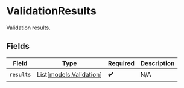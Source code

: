 # ValidationResults

Validation results.


## Fields

| Field                                              | Type                                               | Required                                           | Description                                        |
| -------------------------------------------------- | -------------------------------------------------- | -------------------------------------------------- | -------------------------------------------------- |
| `results`                                          | List[[models.Validation](../models/validation.md)] | :heavy_check_mark:                                 | N/A                                                |